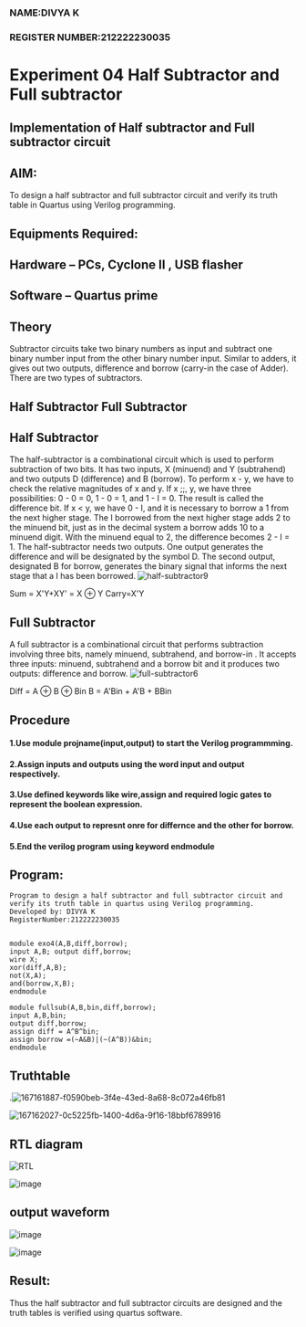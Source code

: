 ### NAME:DIVYA K
### REGISTER NUMBER:212222230035

# Experiment 04 Half Subtractor and Full subtractor
## Implementation of Half subtractor and Full subtractor circuit
## AIM:
To design a half subtractor and full subtractor circuit and verify its truth table in Quartus using Verilog programming.

## Equipments Required:
## Hardware – PCs, Cyclone II , USB flasher
## Software – Quartus prime
## Theory
Subtractor circuits take two binary numbers as input and subtract one binary number input from the other binary number input. Similar to adders, it gives out two outputs, difference and borrow (carry-in the case of Adder). There are two types of subtractors.

## Half Subtractor Full Subtractor
## Half Subtractor
The half-subtractor is a combinational circuit which is used to perform subtraction of two bits. It has two inputs, X (minuend) and Y (subtrahend) and two outputs D (difference) and B (borrow). To perform x - y, we have to check the relative magnitudes of x and y. If x ;;, y, we have three possibilities: 0 - 0 = 0, 1 - 0 = 1, and 1 - I = 0. The result is called the difference bit. If x < y, we have 0 - I, and it is necessary to borrow a 1 from the next higher stage. The I borrowed from the next higher stage adds 2 to the minuend bit, just as in the decimal system a borrow adds 10 to a minuend digit. With the minuend equal to 2, the difference becomes 2 - I = 1. The half-subtractor needs two outputs. One output generates the difference and will be designated by the symbol D. The second output, designated B for borrow, generates the binary signal that informs the next stage that a I has been borrowed.
![half-subtractor9](https://user-images.githubusercontent.com/36288975/166112538-58c3bc7c-ee5d-4e6a-ac8d-8e8328efe27a.png)


Sum = X'Y+XY' = X ⊕ Y
Carry=X'Y

## Full Subtractor
A full subtractor is a combinational circuit that performs subtraction involving three bits, namely minuend, subtrahend, and borrow-in . It accepts three inputs: minuend, subtrahend and a borrow bit and it produces two outputs: difference and borrow. 
![full-subtractor6](https://user-images.githubusercontent.com/36288975/166112541-24c68359-3de8-4674-ae22-8272ffc385ed.png)


Diff = A ⊕ B ⊕ Bin B = A'Bin + A'B + BBin

## Procedure
#### 1.Use module projname(input,output) to start the Verilog programmming.
#### 2.Assign inputs and outputs using the word input and output respectively.
#### 3.Use defined keywords like wire,assign and required logic gates to represent the boolean expression.
#### 4.Use each output to represnt onre for differnce and the other for borrow.
#### 5.End the verilog program using keyword endmodule


## Program:
```
Program to design a half subtractor and full subtractor circuit and verify its truth table in quartus using Verilog programming.
Developed by: DIVYA K
RegisterNumber:212222230035
```
```

module exo4(A,B,diff,borrow);
input A,B; output diff,borrow;
wire X;
xor(diff,A,B);
not(X,A);
and(borrow,X,B);
endmodule

```
```
module fullsub(A,B,bin,diff,borrow);
input A,B,bin;
output diff,borrow;
assign diff = A^B^bin;
assign borrow =(~A&B)|(~(A^B))&bin;
endmodule
```


## Truthtable


.![167161887-f0590beb-3f4e-43ed-8a68-8c072a46fb81](https://github.com/divyakumars/Experiment--04-Half-Subtractor-and-Full-subtractor/assets/119393621/8c4746dc-7059-421b-81bd-37a679cfe19d)

![167162027-0c5225fb-1400-4d6a-9f16-18bbf6789916](https://github.com/divyakumars/Experiment--04-Half-Subtractor-and-Full-subtractor/assets/119393621/c491837e-8e1d-4171-a570-19f8905e0c58)

##  RTL diagram
![RTL](https://github.com/divyakumars/Experiment--04-Half-Subtractor-and-Full-subtractor/assets/119393621/1ae42980-1661-4b03-8c2b-f873eee49582)

![image](https://github.com/divyakumars/Experiment--04-Half-Subtractor-and-Full-subtractor/assets/119393621/b8922232-c142-420b-ac15-5c5cffc5a214)



## output waveform

![image](https://github.com/divyakumars/Experiment--04-Half-Subtractor-and-Full-subtractor/assets/119393621/7a8b57e1-d724-4614-81f3-306f4e484793)



![image](https://github.com/divyakumars/Experiment--04-Half-Subtractor-and-Full-subtractor/assets/119393621/62a29b2d-52f6-486d-a1bc-c049b0a4f272)


## Result:
Thus the half subtractor and full subtractor circuits are designed and the truth tables is verified using quartus software.

